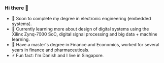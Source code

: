 ### Hi there 👋

- 🔭  Soon to complete my degree in electronic engineering (embedded systems).
- 🌱  Currently learning more about design of digital systems using the Xilinx Zynq-7000 SoC, digital signal processing and big data + machine learning.
- :wolf: Have a master's degree in Finance and Economics, worked for several years in finance and pharmaceuticals.
- ⚡ Fun fact: I'm Danish and I live in Singapore.

<!--
**janusboandersen/janusboandersen** is a ✨ _special_ ✨ repository because its `README.md` (this file) appears on your GitHub profile.

Here are some ideas to get you started:

- 👯 I’m looking to collaborate on ...
- 🤔 I’m looking for help with ...
- 💬 Ask me about ...
- 📫 How to reach me: send
- 😄 Pronouns: ...

-->
